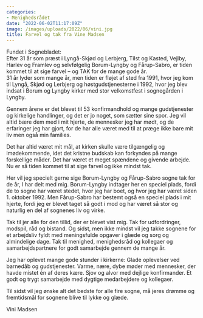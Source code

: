 ```yaml
---
categories:
- Menighedsrådet
date: "2022-06-02T11:17:09Z"
image: /images/uploads/2022/06/vini.jpg
title: Farvel og tak fra Vine Madsen
---
```


Fundet i Sognebladet:  
Efter 31 år som præst i Lyngå-Skjød og Lerbjerg, Tilst og Kasted, Vejlby, Harlev og Framlev og selvfølgelig Borum-Lyngby og Fårup-Sabro, er tiden kommet til at sige farvel – og TAK for de mange gode år.  
31 år lyder som mange år, men tiden er fløjet af sted fra 1991, hvor jeg kom til Lyngå, Skjød og Lerbjerg og høstgudstjenesterne i 1992, hvor jeg blev indsat i Borum og Lyngby kirker med stor velkomstfest i sognegården i Lyngby.

Gennem årene er det blevet til 53 konfirmandhold og mange gudstjenester og kirkelige handlinger, og det er jo noget, som sætter sine spor. Jeg vil altid bære dem med i mit hjerte, de mennesker jeg har mødt, og de erfaringer jeg har gjort, for de har alle været med til at præge ikke bare mit liv men også min families.

Det har altid været mit mål, at kirken skulle være tilgængelig og imødekommende, idet det kristne budskab kan forkyndes på mange forskellige måder. Det har været et meget spændene og givende arbejde. Nu er så tiden kommet til at sige farvel og ikke mindst tak.

Her vil jeg specielt gerne sige Borum-Lyngby og Fårup-Sabro sogne tak for de år, I har delt med mig. Borum-Lyngby indtager her en speciel plads, fordi de to sogne har været stedet, hvor jeg har boet, og hvor jeg har været siden 1. oktober 1992. Men Fårup-Sabro har bestemt også en speciel plads i mit hjerte, fordi jeg er blevet taget så godt i mod og har været så stor og naturlig en del af sognenes liv og virke.

Tak til jer alle for den tillid, der er blevet vist mig. Tak for udfordringer, modspil, råd og bistand. Og sidst, men ikke mindst vil jeg takke sognene for et arbejdsliv fyldt med meningsfulde opgaver i glæde og sorg og almindelige dage. Tak til menighed, menighedsråd og kollegaer og samarbejdspartnere for godt samarbejde gennem de mange år.

Jeg har oplevet mange gode stunder i kirkerne: Glade oplevelser ved barnedåb og gudstjenester. Varme, nære, dybe møder med mennesker, der havde mistet én af deres kære. Sjov og alvor med dejlige konfirmander. Et godt og trygt samarbejde med dygtige medarbejdere og kollegaer.

Til sidst vil jeg ønske alt det bedste for alle fire sogne, må jeres drømme og fremtidsmål for sognene blive til lykke og glæde.

Vini Madsen